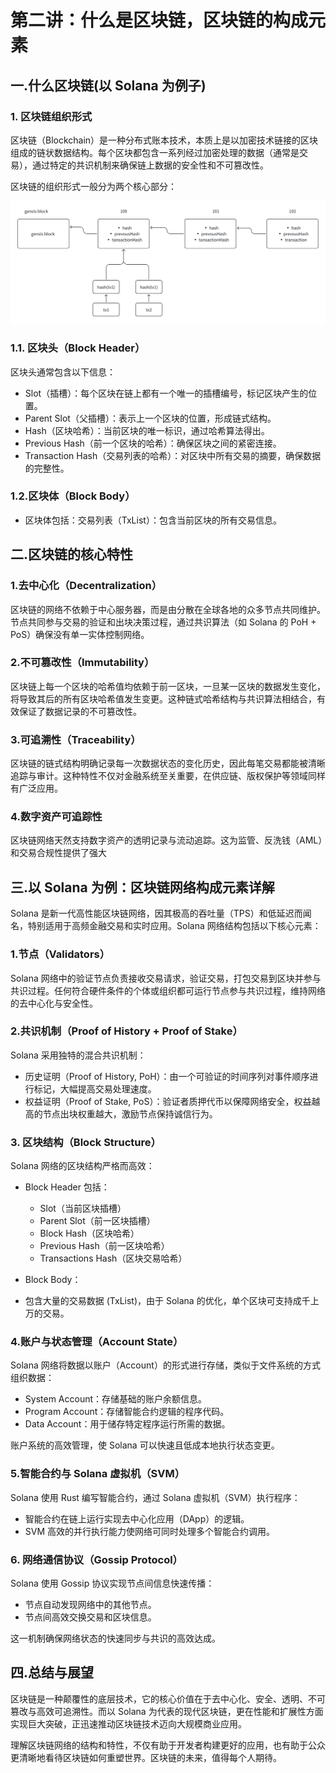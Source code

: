 # 第二讲：什么是区块链，区块链的构成元素

## 一.什么区块链(以 Solana 为例子)

### 1. 区块链组织形式

区块链（Blockchain）是一种分布式账本技术，本质上是以加密技术链接的区块组成的链状数据结构。每个区块都包含一系列经过加密处理的数据（通常是交易），通过特定的共识机制来确保链上数据的安全性和不可篡改性。

区块链的组织形式一般分为两个核心部分：

[![Dapplink](./images/solana-1.png)](https://github.com/the-web3)


### 1.1. 区块头（Block Header）
区块头通常包含以下信息：

- Slot（插槽）：每个区块在链上都有一个唯一的插槽编号，标记区块产生的位置。
- Parent Slot（父插槽）：表示上一个区块的位置，形成链式结构。
- Hash（区块哈希）：当前区块的唯一标识，通过哈希算法得出。
- Previous Hash（前一个区块的哈希）：确保区块之间的紧密连接。
- Transaction Hash（交易列表的哈希）：对区块中所有交易的摘要，确保数据的完整性。

### 1.2.区块体（Block Body）
- 区块体包括：交易列表（TxList）：包含当前区块的所有交易信息。

## 二.区块链的核心特性

### 1.去中心化（Decentralization）
区块链的网络不依赖于中心服务器，而是由分散在全球各地的众多节点共同维护。节点共同参与交易的验证和出块决策过程，通过共识算法（如 Solana 的 PoH + PoS）确保没有单一实体控制网络。


### 2.不可篡改性（Immutability）
区块链上每一个区块的哈希值均依赖于前一区块，一旦某一区块的数据发生变化，将导致其后的所有区块哈希值发生变更。这种链式哈希结构与共识算法相结合，有效保证了数据记录的不可篡改性。

### 3.可追溯性（Traceability）
区块链的链式结构明确记录每一次数据状态的变化历史，因此每笔交易都能被清晰追踪与审计。这种特性不仅对金融系统至关重要，在供应链、版权保护等领域同样有广泛应用。

### 4.数字资产可追踪性
区块链网络天然支持数字资产的透明记录与流动追踪。这为监管、反洗钱（AML）和交易合规性提供了强大

## 三.以 Solana 为例：区块链网络构成元素详解

Solana 是新一代高性能区块链网络，因其极高的吞吐量（TPS）和低延迟而闻名，特别适用于高频金融交易和实时应用。Solana 网络结构包括以下核心元素：

### 1.节点（Validators）
Solana 网络中的验证节点负责接收交易请求，验证交易，打包交易到区块并参与共识过程。任何符合硬件条件的个体或组织都可运行节点参与共识过程，维持网络的去中心化与安全性。

### 2.共识机制（Proof of History + Proof of Stake）

Solana 采用独特的混合共识机制：

- 历史证明（Proof of History, PoH）：由一个可验证的时间序列对事件顺序进行标记，大幅提高交易处理速度。
- 权益证明（Proof of Stake, PoS）：验证者质押代币以保障网络安全，权益越高的节点出块权重越大，激励节点保持诚信行为。


### 3. 区块结构（Block Structure）
Solana 网络的区块结构严格而高效：

- Block Header 包括：
  - Slot（当前区块插槽）
  - Parent Slot（前一区块插槽）
  - Block Hash（区块哈希）
  - Previous Hash（前一区块哈希）
  - Transactions Hash（区块交易哈希）

- Block Body：
- 包含大量的交易数据 (TxList)，由于 Solana 的优化，单个区块可支持成千上万的交易。


### 4.账户与状态管理（Account State）
Solana 网络将数据以账户（Account）的形式进行存储，类似于文件系统的方式组织数据：

- System Account：存储基础的账户余额信息。
- Program Account：存储智能合约逻辑的程序代码。
- Data Account：用于储存特定程序运行所需的数据。

账户系统的高效管理，使 Solana 可以快速且低成本地执行状态变更。

### 5.智能合约与 Solana 虚拟机（SVM）
Solana 使用 Rust 编写智能合约，通过 Solana 虚拟机（SVM）执行程序：

- 智能合约在链上运行实现去中心化应用（DApp）的逻辑。
- SVM 高效的并行执行能力使网络可同时处理多个智能合约调用。

### 6. 网络通信协议（Gossip Protocol）
Solana 使用 Gossip 协议实现节点间信息快速传播：

- 节点自动发现网络中的其他节点。
- 节点间高效交换交易和区块信息。

这一机制确保网络状态的快速同步与共识的高效达成。

## 四.总结与展望

区块链是一种颠覆性的底层技术，它的核心价值在于去中心化、安全、透明、不可篡改与高效可追溯性。而以 Solana 为代表的现代区块链，更在性能和扩展性方面实现巨大突破，正迅速推动区块链技术迈向大规模商业应用。

理解区块链网络的结构和特性，不仅有助于开发者构建更好的应用，也有助于公众更清晰地看待区块链如何重塑世界。区块链的未来，值得每个人期待。




